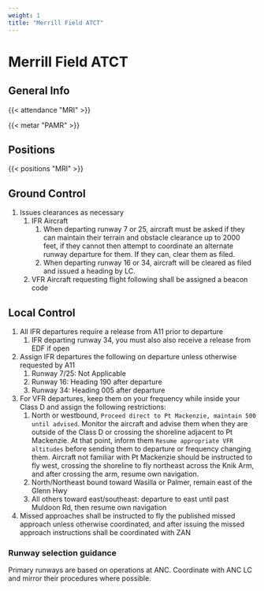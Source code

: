 ```yaml
---
weight: 1
title: "Merrill Field ATCT"
---
```


# Merrill Field ATCT

## General Info

{{< attendance "MRI" >}}

{{< metar "PAMR" >}}

## Positions

{{< positions "MRI" >}}

## Ground Control

1. Issues clearances as necessary
   1. IFR Aircraft
      1. When departing runway 7 or 25, aircraft must be asked if they can maintain their terrain and obstacle clearance up to 2000 feet, if they cannot
         then attempt to coordinate an alternate runway departure for them. If they can, clear them as filed.
      2. When departing runway 16 or 34, aircraft will be cleared as filed and issued a heading by LC.
   2. VFR Aircraft requesting flight following shall be assigned a beacon code

## Local Control

1. All IFR departures require a release from A11 prior to departure
   1. IFR departing runway 34, you must also also receive a release from EDF if open
2. Assign IFR departures the following on departure unless otherwise requested by A11
   1. Runway 7/25: Not Applicable
   2. Runway 16: Heading 190 after departure
   3. Runway 34: Heading 005 after departure
3. For VFR departures, keep them on your frequency while inside your Class D and assign the following restrictions:
   1. North or westbound, `Proceed direct to Pt Mackenzie, maintain 500 until advised`. Monitor the aircraft and advise them when they are outside of the Class D or crossing the shoreline adjacent to Pt Mackenzie. At that point, inform them `Resume appropriate VFR altitudes` before sending them to departure or frequency changing them. Aircraft not familiar with Pt Mackenzie should be instructed to fly west, crossing the shoreline to fly northeast across the Knik Arm, and after crossing the arm, resume own navigation.
   2. North/Northeast bound toward Wasilla or Palmer, remain east of the Glenn Hwy
   3. All others toward east/southeast: departure to east until past Muldoon Rd, then resume own navigation
4. Missed approaches shall be instructed to fly the published missed approach unless otherwise coordinated, and after issuing the missed approach instructions shall be coordinated with ZAN

### Runway selection guidance

Primary runways are based on operations at ANC. Coordinate with ANC LC and mirror their procedures where possible.
